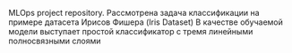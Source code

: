MLOps project repository.
Рассмотрена задача классификации на примере датасета Ирисов Фишера (Iris Dataset)
В качестве обучаемой модели выступает простой классификатор с тремя линейными полносвязными слоями
